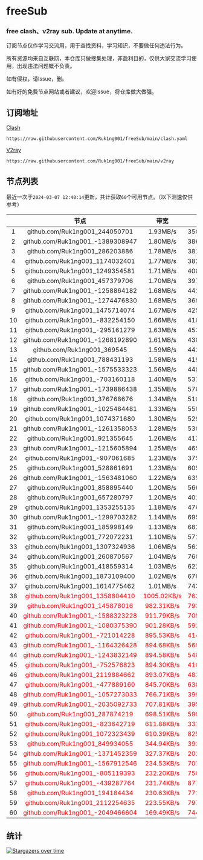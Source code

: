 # freeSub
### free clash、v2ray sub. Update at anytime.

订阅节点仅作学习交流用，用于查找资料，学习知识，不要做任何违法行为。

所有资源均来自互联网，本仓库只做搜集处理，非盈利目的，仅供大家交流学习使用，出现违法问题概不负责。

如有侵权，请Issue，删。

如有好的免费节点网站或者建议，欢迎Issue，将仓库做大做强。

## 订阅地址
[Clash](https://raw.githubusercontent.com/Ruk1ng001/freeSub/main/clash.yaml)
```
https://raw.githubusercontent.com/Ruk1ng001/freeSub/main/clash.yaml
```
[V2ray](https://raw.githubusercontent.com/Ruk1ng001/freeSub/main/v2ray)
```
https://raw.githubusercontent.com/Ruk1ng001/freeSub/main/v2ray
```

## 节点列表

最近一次于`2024-03-07 12:40:14`更新，共计获取`60`个可用节点。（以下测速仅供参考）

|  | 节点 | 带宽 | 延迟 |
|:-:|:--:|:--:|:--:|
 | 1 | github.com/Ruk1ng001_244050701 | 1.93MB/s | 350.00ms |
 | 2 | github.com/Ruk1ng001_-1389308947 | 1.80MB/s | 386.00ms |
 | 3 | github.com/Ruk1ng001_286203886 | 1.78MB/s | 381.00ms |
 | 4 | github.com/Ruk1ng001_1174032401 | 1.77MB/s | 382.00ms |
 | 5 | github.com/Ruk1ng001_1249354581 | 1.71MB/s | 408.00ms |
 | 6 | github.com/Ruk1ng001_457379706 | 1.70MB/s | 397.00ms |
 | 7 | github.com/Ruk1ng001_-1258864182 | 1.68MB/s | 441.00ms |
 | 8 | github.com/Ruk1ng001_-1274476830 | 1.68MB/s | 368.00ms |
 | 9 | github.com/Ruk1ng001_1475714074 | 1.67MB/s | 425.00ms |
 | 10 | github.com/Ruk1ng001_-832254150 | 1.66MB/s | 418.00ms |
 | 11 | github.com/Ruk1ng001_-295161279 | 1.63MB/s | 453.00ms |
 | 12 | github.com/Ruk1ng001_-1268192890 | 1.61MB/s | 438.00ms |
 | 13 | github.com/Ruk1ng001_369545 | 1.59MB/s | 443.00ms |
 | 14 | github.com/Ruk1ng001_788431193 | 1.58MB/s | 419.00ms |
 | 15 | github.com/Ruk1ng001_-1575533323 | 1.56MB/s | 448.00ms |
 | 16 | github.com/Ruk1ng001_-703160118 | 1.40MB/s | 537.00ms |
 | 17 | github.com/Ruk1ng001_-1739886438 | 1.35MB/s | 578.00ms |
 | 18 | github.com/Ruk1ng001_376768676 | 1.34MB/s | 510.00ms |
 | 19 | github.com/Ruk1ng001_-1025484481 | 1.33MB/s | 550.00ms |
 | 20 | github.com/Ruk1ng001_1074371680 | 1.30MB/s | 529.00ms |
 | 21 | github.com/Ruk1ng001_-1261358053 | 1.28MB/s | 538.00ms |
 | 22 | github.com/Ruk1ng001_921355645 | 1.26MB/s | 413.00ms |
 | 23 | github.com/Ruk1ng001_-1215605894 | 1.25MB/s | 465.00ms |
 | 24 | github.com/Ruk1ng001_-907061685 | 1.23MB/s | 375.00ms |
 | 25 | github.com/Ruk1ng001_528861691 | 1.23MB/s | 605.00ms |
 | 26 | github.com/Ruk1ng001_-1563481060 | 1.22MB/s | 635.00ms |
 | 27 | github.com/Ruk1ng001_858895440 | 1.20MB/s | 566.00ms |
 | 28 | github.com/Ruk1ng001_657280797 | 1.20MB/s | 401.00ms |
 | 29 | github.com/Ruk1ng001_1353255135 | 1.18MB/s | 476.00ms |
 | 30 | github.com/Ruk1ng001_-1299703282 | 1.14MB/s | 695.00ms |
 | 31 | github.com/Ruk1ng001_185998149 | 1.13MB/s | 682.00ms |
 | 32 | github.com/Ruk1ng001_772072231 | 1.10MB/s | 571.00ms |
 | 33 | github.com/Ruk1ng001_1307324936 | 1.06MB/s | 562.00ms |
 | 34 | github.com/Ruk1ng001_260870567 | 1.04MB/s | 760.00ms |
 | 35 | github.com/Ruk1ng001_418559314 | 1.03MB/s | 622.00ms |
 | 36 | github.com/Ruk1ng001_1873109400 | 1.02MB/s | 678.00ms |
 | 37 | github.com/Ruk1ng001_1614775462 | 1.01MB/s | 743.00ms |
 | 38 | <font color=red>github.com/Ruk1ng001_1358804410</font> | <font color=red>1005.02KB/s</font> | <font color=red>762.00ms</font> |
 | 39 | <font color=red>github.com/Ruk1ng001_145878016</font> | <font color=red>982.31KB/s</font> | <font color=red>793.00ms</font> |
 | 40 | <font color=red>github.com/Ruk1ng001_-1588323228</font> | <font color=red>911.79KB/s</font> | <font color=red>705.00ms</font> |
 | 41 | <font color=red>github.com/Ruk1ng001_-1080375390</font> | <font color=red>901.28KB/s</font> | <font color=red>592.00ms</font> |
 | 42 | <font color=red>github.com/Ruk1ng001_-721014228</font> | <font color=red>895.53KB/s</font> | <font color=red>414.00ms</font> |
 | 43 | <font color=red>github.com/Ruk1ng001_-1164326428</font> | <font color=red>894.68KB/s</font> | <font color=red>569.00ms</font> |
 | 44 | <font color=red>github.com/Ruk1ng001_-1243832149</font> | <font color=red>894.58KB/s</font> | <font color=red>548.00ms</font> |
 | 45 | <font color=red>github.com/Ruk1ng001_-752576823</font> | <font color=red>894.30KB/s</font> | <font color=red>410.00ms</font> |
 | 46 | <font color=red>github.com/Ruk1ng001_2119884662</font> | <font color=red>893.07KB/s</font> | <font color=red>483.00ms</font> |
 | 47 | <font color=red>github.com/Ruk1ng001_-477889160</font> | <font color=red>845.70KB/s</font> | <font color=red>638.00ms</font> |
 | 48 | <font color=red>github.com/Ruk1ng001_-1057273033</font> | <font color=red>766.71KB/s</font> | <font color=red>399.00ms</font> |
 | 49 | <font color=red>github.com/Ruk1ng001_-2035092733</font> | <font color=red>707.81KB/s</font> | <font color=red>395.00ms</font> |
 | 50 | <font color=red>github.com/Ruk1ng001_287874219</font> | <font color=red>698.51KB/s</font> | <font color=red>599.00ms</font> |
 | 51 | <font color=red>github.com/Ruk1ng001_-823642719</font> | <font color=red>611.88KB/s</font> | <font color=red>331.00ms</font> |
 | 52 | <font color=red>github.com/Ruk1ng001_1072323439</font> | <font color=red>610.39KB/s</font> | <font color=red>825.00ms</font> |
 | 53 | <font color=red>github.com/Ruk1ng001_849934055</font> | <font color=red>344.94KB/s</font> | <font color=red>393.00ms</font> |
 | 54 | <font color=red>github.com/Ruk1ng001_-1371452359</font> | <font color=red>327.37KB/s</font> | <font color=red>201.00ms</font> |
 | 55 | <font color=red>github.com/Ruk1ng001_-1567912546</font> | <font color=red>234.53KB/s</font> | <font color=red>707.00ms</font> |
 | 56 | <font color=red>github.com/Ruk1ng001_-805119393</font> | <font color=red>232.20KB/s</font> | <font color=red>750.00ms</font> |
 | 57 | <font color=red>github.com/Ruk1ng001_-439287764</font> | <font color=red>231.74KB/s</font> | <font color=red>877.00ms</font> |
 | 58 | <font color=red>github.com/Ruk1ng001_194184434</font> | <font color=red>230.63KB/s</font> | <font color=red>771.00ms</font> |
 | 59 | <font color=red>github.com/Ruk1ng001_2112254635</font> | <font color=red>223.55KB/s</font> | <font color=red>797.00ms</font> |
 | 60 | <font color=red>github.com/Ruk1ng001_-2049466604</font> | <font color=red>169.49KB/s</font> | <font color=red>744.00ms</font> |


## 统计

[![Stargazers over time](https://starchart.cc/Ruk1ng001/freeSub.svg)](https://starchart.cc/Ruk1ng001/freeSub)